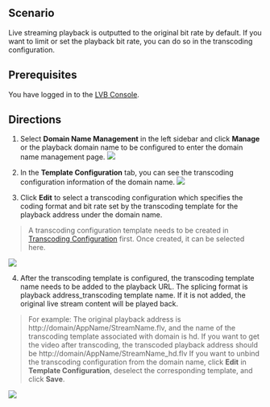 ## Scenario
Live streaming playback is outputted to the original bit rate by default. If you want to limit or set the playback bit rate, you can do so in the transcoding configuration.
## Prerequisites
You have logged in to the [LVB Console](https://console.cloud.tencent.com/live).

## Directions
1. Select **Domain Name Management** in the left sidebar and click **Manage** or the playback domain name to be configured to enter the domain name management page.
 ![](https://main.qcloudimg.com/raw/fc654c3ddb6a9e4eda3093e01ca9b8ec.png)

2. In the **Template Configuration** tab, you can see the transcoding configuration information of the domain name.
 ![](https://main.qcloudimg.com/raw/5c9ddbc99807cd5733c836554a1fb478.png)

3. Click **Edit** to select a transcoding configuration which specifies the coding format and bit rate set by the transcoding template for the playback address under the domain name.
>A transcoding configuration template needs to be created in [Transcoding Configuration](https://intl.cloud.tencent.com/document/product/267/31071) first. Once created, it can be selected here.

 ![](https://main.qcloudimg.com/raw/8ab50571f4260ba070cf3270f8487e30.png)

4. After the transcoding template is configured, the transcoding template name needs to be added to the playback URL. The splicing format is playback address_transcoding template name. If it is not added, the original live stream content will be played back.
> For example: The original playback address is http://domain/AppName/StreamName.flv, and the name of the transcoding template associated with domain is hd.
> If you want to get the video after transcoding, the transcoded playback address should be http://domain/AppName/StreamName_hd.flv
>If you want to unbind the transcoding configuration from the domain name, click **Edit** in **Template Configuration**, deselect the corresponding template, and click **Save**.

![](https://main.qcloudimg.com/raw/497478a836b8017c7e8be177b26af24d.png)
